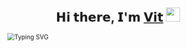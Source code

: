 <h1 align="center">𝗛𝗶 𝘁𝗵𝗲𝗿𝗲, 𝗜'𝗺 <a href="#">𝗩𝗶𝘁</a>
<img src="https://github.com/blackcater/blackcater/raw/main/images/Hi.gif" height="32"/></h1>
<img aligh="center" src="https://readme-typing-svg.herokuapp.com?font=Fira+Code&pause=1000&color=6698EF&width=435&lines=%F0%9D%97%99%F0%9D%97%BF%F0%9D%97%BC%F0%9D%97%BB%F0%9D%98%81%F0%9D%97%B2%F0%9D%97%BB%F0%9D%97%B1+%F0%9D%97%B1%F0%9D%97%B2%F0%9D%98%83%F0%9D%97%B2%F0%9D%97%B9%F0%9D%97%BC%F0%9D%97%BD%F0%9D%97%B2%F0%9D%97%BF+%F0%9D%97%B3%F0%9D%97%BF%F0%9D%97%BC%F0%9D%97%BA+%F0%9D%97%A5%F0%9D%98%82%F0%9D%98%80%F0%9D%98%80%F0%9D%97%B6%F0%9D%97%AE" alt="Typing SVG" /></a>
